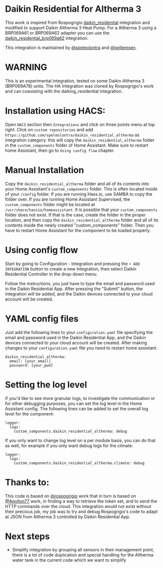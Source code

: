 # Daikin Residential for Altherma 3

This work is inspired from Rospogrigio [daikin_residential](https://github.com/rospogrigio/daikin_residential) integration and modified to support Daikin Altherma 3 Heat Pump. For a Altherma 3 using a BRP069A61 or BRP069A62 adapter you can use the [daikin_residential_brp069a62](https://github.com/BigFoot2020/daikin_residential_brp069a62) integration.

This integration is maintained by [@speleolontra](https://github.com/speleolontra) and [@jwillemsen](https://github.com/jwillemsen).

# WARNING
This is an experimental integration, tested on some Daikin Altherma 3 (BRP069A78) units.
The HA Integration was cloned by Rospogrigio's work and can coexisting with the daiking_residential integration.

# Installation using HACS:

Open `HACS` section then `Integrations` and click on three points menu at top right. Click on `custom repositories` and add `https://github.com/speleolontra/daikin_residential_altherma` as integration category.
this will copy the `daikin_residential_altherma` folder in the `custom_components` folder of Home Assistant.
Make sure to restart home Assistant, then go to `Using config flow` chapter.

# Manual Installation

Copy the `daikin_residential_altherma` folder and all of its contents into your Home Assistant's `custom_components` folder. This is often located inside of your `/config` folder. If you are running Hass.io, use SAMBA to copy the folder over. If you are running Home Assistant Supervised, the `custom_components` folder might be located at `/usr/share/hassio/homeassistant`. It is possible that your `custom_components` folder does not exist. If that is the case, create the folder in the proper location, and then copy the `daikin_residential_altherma` folder and all of its contents inside the newly created "custom_components" folder. Then you have to restart Home Assistant for the component to be loaded properly.

# Using config flow

Start by going to Configuration - Integration and pressing the `+ ADD INTEGRATION` button to create a new Integration, then select Daikin Residential Controller in the drop-down menu.

Follow the instructions, you just have to type the email and password used in the Daikin Residential App. After pressing the "Submit" button, the integration will be added, and the Daikin devices connected to your cloud account will be created.

# YAML config files

Just add the following lines to your `configuration.yaml` file specifying the email and password used in the Daikin Residential App, and the Daikin devices connected to your cloud account will be created. After making changes to your `configuration.yaml` file you need to restart home assistant.

```
daikin_residential_altherma:
  email: [your_email]
  password: [your_pwd]
```

# Setting the log level

If you'd like to see more granular logs, to investigate the communication or for other debugging purposes, you can set the log level in the Home Assistant config. The following lines can be added to set the overall log level for the component:

```
logger:
  logs:
    custom_components.daikin_residential_altherma: debug
```

If you only want to change log level on a per module basis, you can do that as well, for example if you only want debug logs for the climate:

```
logger:
  logs:
    custom_components.daikin_residential_altherma.climate: debug
```

# Thanks to:

This code is based on [@rospogrigio](https://github.com/rospogrigio) work that in turn is based on [@Apollon77](https://github.com/Apollon77) work, in finding a way to retrieve the token set, and to send the HTTP commands over the cloud. This integration would not exist without their precious job, my job was to try and debug Rospogrigio's code to adapt at JSON from Altherma 3 controlled by Daikin Residential App.

# Next steps

- Simplify integration by grouping all sensors in their management point, there is a lot of code duplication and special handling for the Altherma water tank in the current code which we want to simplify
